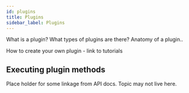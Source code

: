 ```yaml
---
id: plugins
title: Plugins
sidebar_label: Plugins
---
```


What is a plugin?
What types of plugins are there?
Anatomy of a plugin..

How to create your own plugin - link to tutorials

## Executing plugin methods

Place holder for some linkage from API docs. Topic may not live here.
